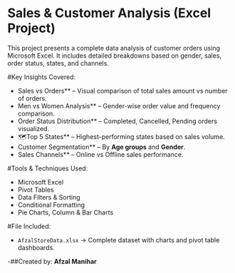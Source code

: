 # Sales & Customer Analysis (Excel Project)

This project presents a complete data analysis of customer orders using Microsoft Excel. It includes detailed breakdowns based on gender, sales, order status, states, and channels.

#Key Insights Covered:

- Sales vs Orders** – Visual comparison of total sales amount vs number of orders.
- Men vs Women Analysis** – Gender-wise order value and frequency comparison.
- Order Status Distribution** – Completed, Cancelled, Pending orders visualized.
- 🗺Top 5 States** – Highest-performing states based on sales volume.
- Customer Segmentation** – By **Age groups** and **Gender**.
- Sales Channels** – Online vs Offline sales performance.

#Tools & Techniques Used:
- Microsoft Excel  
- Pivot Tables  
- Data Filters & Sorting  
- Conditional Formatting  
- Pie Charts, Column & Bar Charts

#File Included:
- `AfzalStoreData.xlsx` → Complete dataset with charts and pivot table dashboards.

-##Created by:
**Afzal Manihar**  



